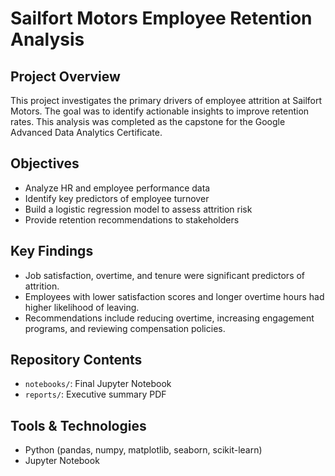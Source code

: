 # Sailfort Motors Employee Retention Analysis

## Project Overview
This project investigates the primary drivers of employee attrition at Sailfort Motors. The goal was to identify actionable insights to improve retention rates. This analysis was completed as the capstone for the Google Advanced Data Analytics Certificate.

## Objectives
- Analyze HR and employee performance data
- Identify key predictors of employee turnover
- Build a logistic regression model to assess attrition risk
- Provide retention recommendations to stakeholders

## Key Findings
- Job satisfaction, overtime, and tenure were significant predictors of attrition.
- Employees with lower satisfaction scores and longer overtime hours had higher likelihood of leaving.
- Recommendations include reducing overtime, increasing engagement programs, and reviewing compensation policies.

## Repository Contents
- `notebooks/`: Final Jupyter Notebook
- `reports/`: Executive summary PDF

## Tools & Technologies
- Python (pandas, numpy, matplotlib, seaborn, scikit-learn)
- Jupyter Notebook

